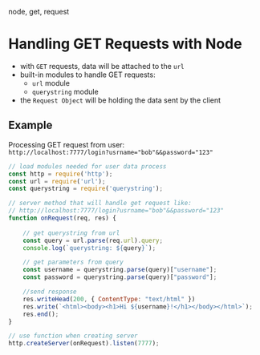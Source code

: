 node, get, request

# Handling GET Requests with Node

- with `GET` requests, data will be attached to the `url`
- built-in modules to handle GET requests:
    -  `url` module
    -  `querystring` module
- the `Request Object` will be holding the data sent by the client


## Example
Processing GET request from user:<br>
 `http://localhost:7777/login?usrname="bob"&&password="123"`

```js
// load modules needed for user data process
const http = require('http');
const url = require('url');
const querystring = require('querystring');

// server method that will handle get request like:
// http://localhost:7777/login?usrname="bob"&&password="123"
function onRequest(req, res) {
    
    // get querystring from url
    const query = url.parse(req.url).query;
    console.log(`querystring: ${query}`);

    // get parameters from query
    const username = querystring.parse(query)["username"];
    const password = querystring.parse(query)["password"];

    //send response
    res.writeHead(200, { ContentType: "text/html" })
    res.write(`<html><body><h1>Hi ${username}!</h1></body></html>`);
    res.end();
}

// use function when creating server
http.createServer(onRequest).listen(7777);
```
